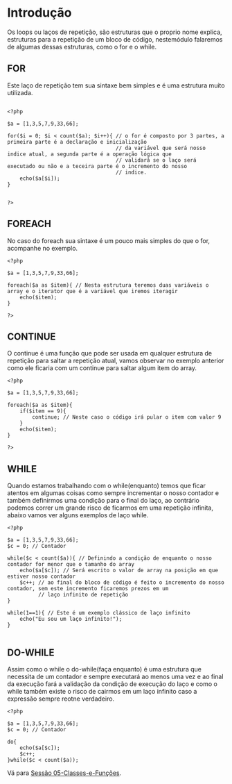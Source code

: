 # Introdução

Os loops ou laços de repetição, são estruturas que o proprio nome explica, estruturas para a repetição de um bloco de código, nestemódulo falaremos de algumas dessas estruturas, como o for e o while.

## FOR

Este laço de repetição tem sua sintaxe bem simples e é uma estrutura muito utilizada.

```

<?php

$a = [1,3,5,7,9,33,66];

for($i = 0; $i < count($a); $i++){ // o for é composto por 3 partes, a primeira parte é a declaração e inicialização 
                                   // da variável que será nosso indice atual, a segunda parte é a operação lógica que
                                   // validará se o laço será executado ou não e a teceira parte é o incremento do nosso 
                                   // indice.
    echo($a[$i]);
}


?>
```

## FOREACH

No caso do foreach sua sintaxe é um pouco mais simples do que o for, acompanhe no exemplo.

```
<?php

$a = [1,3,5,7,9,33,66];

foreach($a as $item){ // Nesta estrutura teremos duas variáveis o array e o iterator que é a variável que iremos iteragir
    echo($item);
}

?>

```

## CONTINUE

O continue é uma função que pode ser usada em qualquer estrutura de repetição para saltar a repetição atual,
vamos observar no exemplo anterior como ele ficaria com um continue para saltar algum item do array.


```
<?php

$a = [1,3,5,7,9,33,66];

foreach($a as $item){ 
    if($item == 9){
        continue; // Neste caso o código irá pular o item com valor 9
    }
    echo($item);
}

?>

```

## WHILE

Quando estamos trabalhando com o while(enquanto) temos que ficar atentos em algumas coisas como sempre incrementar o nosso 
contador e também definirmos uma condição para o final do laço, ao contrário podemos correr um grande risco de ficarmos 
em uma repetição infinita, abaixo vamos ver alguns exemplos de laço while.

```
<?php

$a = [1,3,5,7,9,33,66];
$c = 0; // Contador

while($c < count($a)){ // Definindo a condição de enquanto o nosso contador for menor que o tamanho do array
    echo($a[$c]); // Será escrito o valor de array na posição em que estiver nosso contador
    $c++; // ao final do bloco de código é feito o incremento do nosso contador, sem este incremento ficaremos prezos em um 
          // laço infinito de repetição
}

while(1==1){ // Este é um exemplo clássico de laço infinito
    echo("Eu sou um laço infinito!");
}


```

## DO-WHILE

Assim como o while o do-while(faça enquanto) é uma estrutura que necessita de um contador e sempre executará ao menos uma
vez e ao final da execução fará a validação da condição de execução do laço e como o while também existe o risco de cairmos 
em um laço infinito caso a expressão sempre reotne verdadeiro.

```
<?php

$a = [1,3,5,7,9,33,66];
$c = 0; // Contador

do{
    echo($a[$c]);
    $c++;
}while($c < count($a));

```

Vá para [Sessão 05-Classes-e-Funções](../05-Classes-e-Funções/README.md).